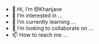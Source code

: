 - 👋 Hi, I’m @Khanjave
- 👀 I’m interested in ...
- 🌱 I’m currently learning ...
- 💞️ I’m looking to collaborate on ...
- 📫 How to reach me ...

<!---
Khanjave/Khanjave is a ✨ special ✨ repository because its `README.md` (this file) appears on your GitHub profile.
You can click the Preview link to take a look at your changes.
--->
